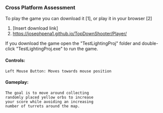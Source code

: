### Cross Platform Assessment

To play the game you can download it [1], or play it in your browser [2]
1. [Insert download link]
2. https://josephpena1.github.io/TopDownShooter/Player/

If you download the game open the "TestLightingProj" folder and double-click "TestLightingProj.exe" to run the game.


#### Controls:
    
    Left Mouse Button: Moves towards mouse position

#### Gameplay:

    The goal is to move around collecting 
    randomly placed yellow orbs to increase 
    your score while avoiding an increasing 
    number of turrets around the map.